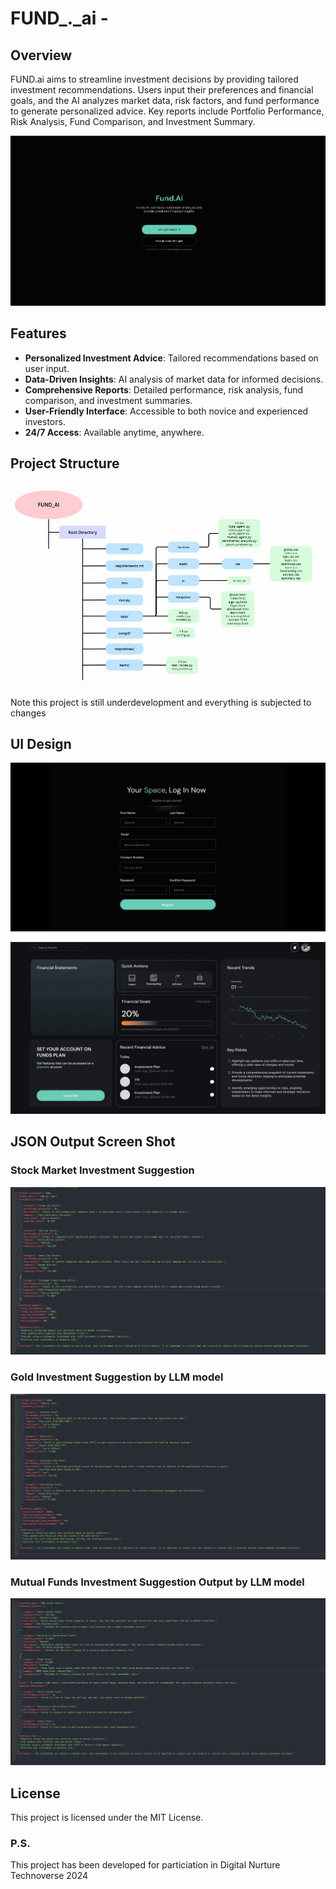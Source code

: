 ﻿
# FUND_._ai - 

## Overview

FUND.ai aims to streamline investment decisions by providing tailored investment recommendations. Users input their preferences and financial goals, and the AI analyzes market data, risk factors, and fund performance to generate personalized advice. Key reports include Portfolio Performance, Risk Analysis, Fund Comparison, and Investment Summary.

![1](/readme_images/1.jpg)


## Features

- **Personalized Investment Advice**: Tailored recommendations based on user input.
- **Data-Driven Insights**: AI analysis of market data for informed decisions.
- **Comprehensive Reports**: Detailed performance, risk analysis, fund comparison, and investment summaries.
- **User-Friendly Interface**: Accessible to both novice and experienced investors.
- **24/7 Access**: Available anytime, anywhere.

## Project Structure

![4](/readme_images/4.jpg)

Note this project is still underdevelopment and everything is subjected to changes

## UI Design 

![2](/readme_images/2.jpg)

![3](/readme_images/3.jpg)


## JSON Output Screen Shot

### Stock Market Investment Suggestion

![stock_output](/readme_images/stock_output.png)

### Gold Investment Suggestion by LLM model

![gold_output](/readme_images/gold_output.png)

### Mutual Funds Investment Suggestion Output by LLM model 

![mutual_funds](/readme_images/mutual_funds.jpg)



## License

This project is licensed under the MIT License.


### P.S.

This project has been developed for particiation in Digital Nurture Technoverse 2024
